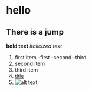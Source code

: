 # hello
## There is a jump
**bold text**
*italicized text*
1. first item
-first
-second
-third
2. second item
3. third item
4. [title](http://cook.aiurs.co)
5. ![alt text](image.jpg)
